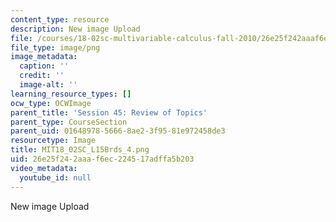 ```yaml
---
content_type: resource
description: New image Upload
file: /courses/18-02sc-multivariable-calculus-fall-2010/26e25f242aaaf6ec224517adffa5b203_MIT18_02SC_L15Brds_4.png
file_type: image/png
image_metadata:
  caption: ''
  credit: ''
  image-alt: ''
learning_resource_types: []
ocw_type: OCWImage
parent_title: 'Session 45: Review of Topics'
parent_type: CourseSection
parent_uid: 01648978-5666-8ae2-3f95-81e972458de3
resourcetype: Image
title: MIT18_02SC_L15Brds_4.png
uid: 26e25f24-2aaa-f6ec-2245-17adffa5b203
video_metadata:
  youtube_id: null
---
```

New image Upload

